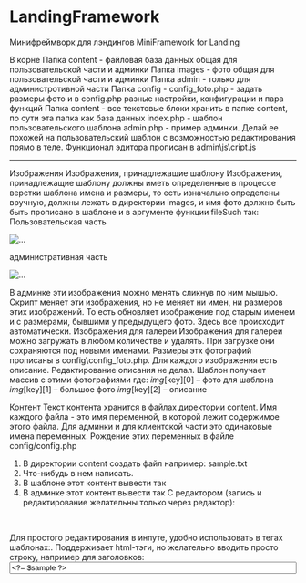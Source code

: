 # LandingFramework
Минифреймворк для лэндингов
MiniFramework for Landing

В корне
Папка content - файловая база данных общая для пользовательской части и админки
Папка images - фото общая для пользовательской части и админки
Папка admin - только для администротивной части
Папка config - config_foto.php - задать размеры  фото и в config.php разные настройки, конфигурации и пара функций
Папка content - все текстовые блоки хранить в папке content, по сути эта папка как база данных
indeх.php - шаблон пользовательского шаблона
admin.php - пример админки. Делай ее похожей на пользовательский шаблон с возможностью редактирования прямо в теле.
Функционал эдитора прописан в admin\js\cript.js

________________________________________________________________________
Изображения
Изображения, принадлежащие шаблону
Изображения, принадлежащие шаблону должны иметь определенные в процессе верстки шаблона имена и размеры, то есть изначально определены вручную, должны лежать в директории images, и имя фото должно быть быть прописано в шаблоне и в аргументе функции fileSuch так:
Пользовательская часть
<!-- Статичное фото, всегда с одним именем например здесь foto_name это имя фото без расширения -->
<img src="images/<?= fileSuch('images', 'foto_name'); ?>" alt="...">

административная часть
<!-- Статичное фото, всегда с одним именем например здесь foto_name это имя фото без расширения id должно быть  как имя -->
<img id="foto_name" class="pointer" src="images/<?= fileSuch('images', 'foto_name'); ?>" alt="..." onClick="fotoChoice(this)" title="Кликни, чтоб заменить фото">

В админке эти изображения можно менять сликнув по ним мышью. Скрипт меняет эти изображения, но не меняет ни имен, ни размеров этих изображений. То есть обновляет изображение под старым именем и с размерами, бывшими у предыдущего фото. Здесь все происходит автоматически.
Изображения для галереи
Изображения для галереи можно загружать в любом количестве и удалять. При загрузке они сохраняются под новыми именами. Размеры этх фотографий прописаны в config\config_foto.php. Для каждого изображения есть описание. Редактирование описания не делал.
Шаблон получает массив с этими фотографиями где:
$img[$key][0] – фото для шаблона
$img[$key][1] – большое фото
$img[$key][2] – описание

Контент
Текст контента хранится в файлах директории content.  Имя каждого файла - это имя переменной, в которой лежит содержимое этого файла. Для админки и для клиентской части это одинаковые имена переменных. Рождение этих переменных в файле config/config.php
1)	В директории content создать файл например: sample.txt
2)	Что-нибудь в нем написать.
3)	В шаблоне этот контент вывести так <div><?= $sample ?></div>
4)	В админке этот контент вывести так
С редактором (запись и редактирование желательны только через редактор):
<div id="sample" onClick="editor(this)" contenteditable="true"><?= $sample ?></div>

Для простого редактирования в инпуте, удобно использовать в тегах шаблонах:. Поддерживает html-тэги, но желательно вводить просто строку, например для заголовков:
<input type="text" id="title_sample" name="title_sample" class="adminInput" style="width: 100%" value="<?= $sample ?>">




